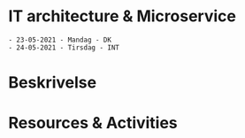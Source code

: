 # IT architecture & Microservice
    - 23-05-2021 - Mandag - DK
    - 24-05-2021 - Tirsdag - INT

# Beskrivelse


# Resources & Activities
